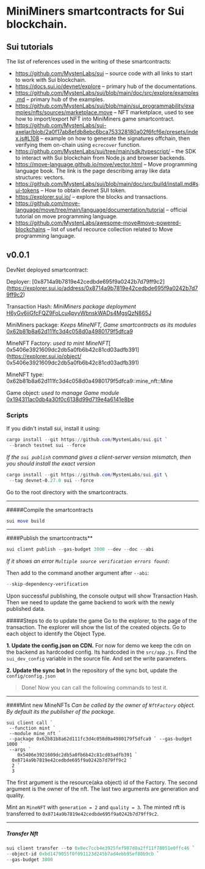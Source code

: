 # MiniMiners smartcontracts for Sui blockchain.

## Sui tutorials
The list of references used in the writing of these smartcontracts:

* https://github.com/MystenLabs/sui &ndash; source code with all links to start to work with Sui blockchain.
* https://docs.sui.io/devnet/explore &ndash; primary hub of the documentations.
* https://github.com/MystenLabs/sui/blob/main/doc/src/explore/examples.md &ndash; primary hub of the examples.
* https://github.com/MystenLabs/sui/blob/main/sui_programmability/examples/nfts/sources/marketplace.move &ndash; NFT marketplace, used to see how to import/export NFT into MiniMiners game smartcontract.
* https://github.com/MystenLabs/sui-axelar/blob/2a0f17ab8efdb8ebc6bca753328180a02f6fcf6e/presets/index.js#L108 &ndash; example on how to generate the signatures offchain, then verifying them on-chain using `ecrecover` function.
* https://github.com/MystenLabs/sui/tree/main/sdk/typescript/ &ndash; the SDK to interact with Sui blockchain from Node.js and browser backends.
* https://move-language.github.io/move/vector.html &ndash; Move programming language book. The link is the page describing array like data structures: vectors.
* https://github.com/MystenLabs/sui/blob/main/doc/src/build/install.md#sui-tokens &ndash; How to obtain devnet SUI token.
* https://explorer.sui.io/ &ndash; explore the blocks and transactions.
* https://github.com/move-language/move/tree/main/language/documentation/tutorial &ndash; official tutorial on move programming language.
* https://github.com/MystenLabs/awesome-move#move-powered-blockchains &ndash; list of useful recource collection related to Move programming language.

## v0.0.1
DevNet deployed smartcontract:

Deployer:
[0x8714a9b7819e42cedbde695f9a0242b7d79ff9c2]
(https://explorer.sui.io/address/0x8714a9b7819e42cedbde695f9a0242b7d79ff9c2)

Transaction Hash: *MiniMiners package deployment* [H6yGv6iiGfcFQZ9FoLcu4pyyWbnskWADs4MgsQzN865J](https://explorer.sui.io/transaction/H6yGv6iiGfcFQZ9FoLcu4pyyWbnskWADs4MgsQzN865J)

MiniMiners package: *Keeps MineNFT, Game smartcontracts as its modules* [0x62b81b8a62d111fc3d4c058d0a4980179f5dfca9](https://explorer.sui.io/object/0x62b81b8a62d111fc3d4c058d0a4980179f5dfca9)

MineNFT Factory: *used to mint MineNFT*[	0x5406e3921609dc2db5a0fb6b42c81cd03adfb391](https://explorer.sui.io/object/	0x5406e3921609dc2db5a0fb6b42c81cd03adfb391)

MineNFT type:
	0x62b81b8a62d111fc3d4c058d0a4980179f5dfca9::mine_nft::Mine

Game object: *used to manage Game module*
[0x194311ac0db4a30f0c6138d99d719e4a6141e8be](https://explorer.sui.io/object/0x194311ac0db4a30f0c6138d99d719e4a6141e8be)

### Scripts

If you didn't install sui, install it using:

```powershell
cargo install --git https://github.com/MystenLabs/sui.git `
 --branch testnet sui --force
```

*If the `sui publish` command gives a client-server version mismatch, then you should install the exact version*

```powershell
cargo install --git https://github.com/MystenLabs/sui.git \
 --tag devnet-0.27.0 sui --force
```

Go to the root directory with the smartcontracts.

---
#####Compile the smartcontracts

```powershell
sui move build
```

---

####Publish the smartcontracts**

```powershell
sui client publish --gas-budget 3000 --dev --doc --abi
```

*If it shows an error `Multiple source verification errors found:`*

Then add to the command another argument after `--abi`:

```powershell
--skip-dependency-verification
```

Upon successful publishing, the console output will show
Transaction Hash. Then we need to update the game backend to work with the newly published data.

#####Steps to do to update the game
Go to the explorer, to the page of the transaction.
The explorer will show the list of the created objects.
Go to each object to identify the Object Type.

**1. Update the config.json on CDN.**
For now for demo we keep the cdn on the backend as hardcoded config.
Its hardcoded in the `src/app.js`. Find the `sui_dev_config` variable in the source file. And set the write parameters.

**2. Update the sync bot**
In the repository of the sync bot, update the `config/config.json`

> Done! Now you can call the following commands to test it.

---

####Mint new MineNFTs
*Can be called by the owner of `NftFactory` object.*
*By default its the publisher of the package.*

```powerpowershell
sui client call `
 --function mint `
 --module mine_nft `
 --package 0x62b81b8a62d111fc3d4c058d0a4980179f5dfca9 ` --gas-budget 1000 `
 --args `
  	0x5406e3921609dc2db5a0fb6b42c81cd03adfb391 `
  0x8714a9b7819e42cedbde695f9a0242b7d79ff9c2 `
  2 `
  3
```

The first argument is the resource(aka object) id of the Factory. The second argument is the owner of the nft.
The last two arguments are generation and quality.

Mint an `MineNFT` with `generation = 2` and `quality = 3`. The minted nft is transferred to `0x8714a9b7819e42cedbde695f9a0242b7d79ff9c2`.

---

##### Transfer Nft

```powershell
sui client transfer --to 0x8ec7ccb4e3925fef987d8a2ff11f78051e0ffc46 `
--object-id 0xbd1479055f0f091123d245b7ad4ebb95ef80b9cb `
--gas-budget 3000
```
